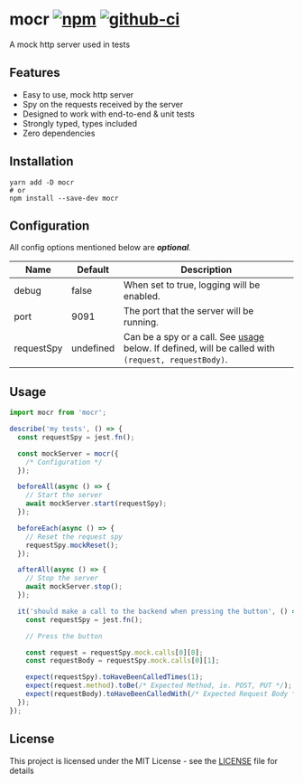 # mocr [![npm][npm-image]][npm-url] [![github-ci][github-ci-image]][github-ci-url]

A mock http server used in tests

## Features

- Easy to use, mock http server
- Spy on the requests received by the server
- Designed to work with end-to-end & unit tests
- Strongly typed, types included
- Zero dependencies

## Installation

```
yarn add -D mocr
# or
npm install --save-dev mocr
```

## Configuration

All config options mentioned below are **_optional_**.

| Name       | Default   | Description                                                                                                  |
| ---------- | --------- | ------------------------------------------------------------------------------------------------------------ |
| debug      | false     | When set to true, logging will be enabled.                                                                   |
| port       | 9091      | The port that the server will be running.                                                                    |
| requestSpy | undefined | Can be a spy or a call. See [usage](#usage) below. If defined, will be called with `(request, requestBody)`. |

## Usage

```js
import mocr from 'mocr';

describe('my tests', () => {
  const requestSpy = jest.fn();

  const mockServer = mocr({
    /* Configuration */
  });

  beforeAll(async () => {
    // Start the server
    await mockServer.start(requestSpy);
  });

  beforeEach(async () => {
    // Reset the request spy
    requestSpy.mockReset();
  });

  afterAll(async () => {
    // Stop the server
    await mockServer.stop();
  });

  it('should make a call to the backend when pressing the button', () => {
    const requestSpy = jest.fn();

    // Press the button

    const request = requestSpy.mock.calls[0][0];
    const requestBody = requestSpy.mock.calls[0][1];

    expect(requestSpy).toHaveBeenCalledTimes(1);
    expect(request.method).toBe(/* Expected Method, ie. POST, PUT */);
    expect(requestBody).toHaveBeenCalledWith(/* Expected Request Body */);
  });
});
```

[github-ci-image]: https://github.com/manosim/mocr/workflows/Run%20Tests/badge.svg
[github-ci-url]: https://github.com/manosim/mocr/actions
[npm-image]: https://badge.fury.io/js/mocr.svg
[npm-url]: https://www.npmjs.com/package/mocr

## License

This project is licensed under the MIT License - see the [LICENSE](LICENSE) file for details
